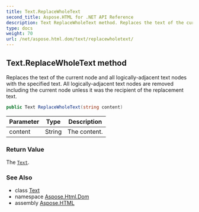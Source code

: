 ```yaml
---
title: Text.ReplaceWholeText
second_title: Aspose.HTML for .NET API Reference
description: Text ReplaceWholeText method. Replaces the text of the current node and all logically-adjacent text nodes with the specified text. All logically-adjacent text nodes are removed including the current node unless it was the recipient of the replacement text
type: docs
weight: 70
url: /net/aspose.html.dom/text/replacewholetext/
---
```

## Text.ReplaceWholeText method

Replaces the text of the current node and all logically-adjacent text nodes with the specified text. All logically-adjacent text nodes are removed including the current node unless it was the recipient of the replacement text.

```csharp
public Text ReplaceWholeText(string content)
```

| Parameter | Type | Description |
| --- | --- | --- |
| content | String | The content. |

### Return Value

The [`Text`](../).

### See Also

* class [Text](../)
* namespace [Aspose.Html.Dom](../../../aspose.html.dom/)
* assembly [Aspose.HTML](../../../)
